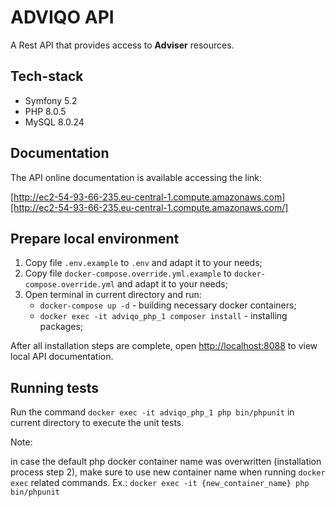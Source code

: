 # ADVIQO API
A Rest API that provides access to **Adviser** resources.

## Tech-stack
- Symfony 5.2
- PHP 8.0.5
- MySQL 8.0.24

## Documentation
The API online documentation is available accessing the link:
 
 [http://ec2-54-93-66-235.eu-central-1.compute.amazonaws.com][http://ec2-54-93-66-235.eu-central-1.compute.amazonaws.com/]

## Prepare local environment
1. Copy file `.env.example` to `.env` and adapt it to your needs;
2. Copy file `docker-compose.override.yml.example` to `docker-compose.override.yml` and adapt it to your needs;
3. Open terminal in current directory and run:
    - `docker-compose up -d` - building necessary docker containers;
    - `docker exec -it adviqo_php_1 composer install` - installing packages;

After all installation steps are complete, open [http://localhost:8088][http://localhost:8088] to view local API documentation.

## Running tests
Run the command `docker exec -it adviqo_php_1 php bin/phpunit` in current directory to execute the unit tests.


Note: 

in case the default php docker container name was overwritten (installation process step 2), make sure to use new 
container name when running `docker exec` related commands. Ex.: `docker exec -it {new_container_name} php bin/phpunit`


[http://ec2-54-93-66-235.eu-central-1.compute.amazonaws.com/]: http://ec2-54-93-66-235.eu-central-1.compute.amazonaws.com/

[http://localhost:8088]: http://localhost:8088
